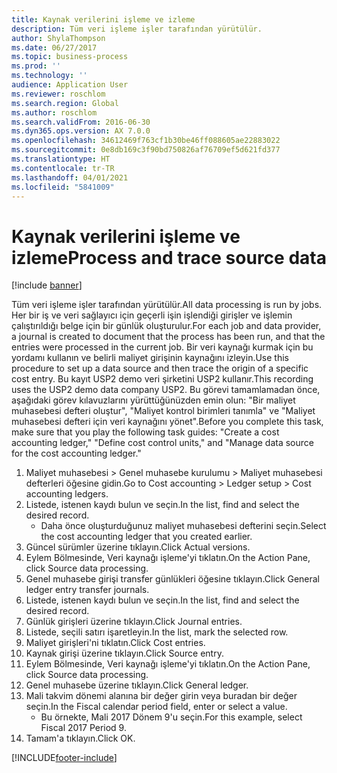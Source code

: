 ```yaml
---
title: Kaynak verilerini işleme ve izleme
description: Tüm veri işleme işler tarafından yürütülür.
author: ShylaThompson
ms.date: 06/27/2017
ms.topic: business-process
ms.prod: ''
ms.technology: ''
audience: Application User
ms.reviewer: roschlom
ms.search.region: Global
ms.author: roschlom
ms.search.validFrom: 2016-06-30
ms.dyn365.ops.version: AX 7.0.0
ms.openlocfilehash: 34612469f763cf1b30be46ff088605ae22883022
ms.sourcegitcommit: 0e8db169c3f90bd750826af76709ef5d621fd377
ms.translationtype: HT
ms.contentlocale: tr-TR
ms.lasthandoff: 04/01/2021
ms.locfileid: "5841009"
---
```

# <a name="process-and-trace-source-data"></a><span data-ttu-id="45afc-103">Kaynak verilerini işleme ve izleme</span><span class="sxs-lookup"><span data-stu-id="45afc-103">Process and trace source data</span></span>

[!include [banner](../../includes/banner.md)]

<span data-ttu-id="45afc-104">Tüm veri işleme işler tarafından yürütülür.</span><span class="sxs-lookup"><span data-stu-id="45afc-104">All data processing is run by jobs.</span></span> <span data-ttu-id="45afc-105">Her bir iş ve veri sağlayıcı için geçerli işin işlendiği girişler ve işlemin çalıştırıldığı belge için bir günlük oluşturulur.</span><span class="sxs-lookup"><span data-stu-id="45afc-105">For each job and data provider, a journal is created to document that the process has been run, and that the entries were processed in the current job.</span></span> <span data-ttu-id="45afc-106">Bir veri kaynağı kurmak için bu yordamı kullanın ve belirli maliyet girişinin kaynağını izleyin.</span><span class="sxs-lookup"><span data-stu-id="45afc-106">Use this procedure to set up a data source and then  trace the origin of a specific cost entry.</span></span> <span data-ttu-id="45afc-107">Bu kayıt USP2 demo veri şirketini USP2 kullanır.</span><span class="sxs-lookup"><span data-stu-id="45afc-107">This recording uses the USP2 demo data company USP2.</span></span> <span data-ttu-id="45afc-108">Bu görevi tamamlamadan önce, aşağıdaki görev kılavuzlarını yürüttüğünüzden emin olun: "Bir maliyet muhasebesi defteri oluştur", "Maliyet kontrol birimleri tanımla" ve "Maliyet muhasebesi defteri için veri kaynağını yönet".</span><span class="sxs-lookup"><span data-stu-id="45afc-108">Before you complete this task, make sure that you play the following task guides: "Create a cost accounting ledger," "Define cost control units," and "Manage data source for the cost accounting ledger."</span></span>

1. <span data-ttu-id="45afc-109">Maliyet muhasebesi > Genel muhasebe kurulumu > Maliyet muhasebesi defterleri öğesine gidin.</span><span class="sxs-lookup"><span data-stu-id="45afc-109">Go to Cost accounting > Ledger setup > Cost accounting ledgers.</span></span>
2. <span data-ttu-id="45afc-110">Listede, istenen kaydı bulun ve seçin.</span><span class="sxs-lookup"><span data-stu-id="45afc-110">In the list, find and select the desired record.</span></span>
    * <span data-ttu-id="45afc-111">Daha önce oluşturduğunuz maliyet muhasebesi defterini seçin.</span><span class="sxs-lookup"><span data-stu-id="45afc-111">Select the cost accounting ledger that you created earlier.</span></span>  
3. <span data-ttu-id="45afc-112">Güncel sürümler üzerine tıklayın.</span><span class="sxs-lookup"><span data-stu-id="45afc-112">Click Actual versions.</span></span>
4. <span data-ttu-id="45afc-113">Eylem Bölmesinde, Veri kaynağı işleme'yi tıklatın.</span><span class="sxs-lookup"><span data-stu-id="45afc-113">On the Action Pane, click Source data processing.</span></span>
5. <span data-ttu-id="45afc-114">Genel muhasebe girişi transfer günlükleri öğesine tıklayın.</span><span class="sxs-lookup"><span data-stu-id="45afc-114">Click General ledger entry transfer journals.</span></span>
6. <span data-ttu-id="45afc-115">Listede, istenen kaydı bulun ve seçin.</span><span class="sxs-lookup"><span data-stu-id="45afc-115">In the list, find and select the desired record.</span></span>
7. <span data-ttu-id="45afc-116">Günlük girişleri üzerine tıklayın.</span><span class="sxs-lookup"><span data-stu-id="45afc-116">Click Journal entries.</span></span>
8. <span data-ttu-id="45afc-117">Listede, seçili satırı işaretleyin.</span><span class="sxs-lookup"><span data-stu-id="45afc-117">In the list, mark the selected row.</span></span>
9. <span data-ttu-id="45afc-118">Maliyet girişleri'ni tıklatın.</span><span class="sxs-lookup"><span data-stu-id="45afc-118">Click Cost entries.</span></span>
10. <span data-ttu-id="45afc-119">Kaynak girişi üzerine tıklayın.</span><span class="sxs-lookup"><span data-stu-id="45afc-119">Click Source entry.</span></span>
11. <span data-ttu-id="45afc-120">Eylem Bölmesinde, Veri kaynağı işleme'yi tıklatın.</span><span class="sxs-lookup"><span data-stu-id="45afc-120">On the Action Pane, click Source data processing.</span></span>
12. <span data-ttu-id="45afc-121">Genel muhasebe üzerine tıklayın.</span><span class="sxs-lookup"><span data-stu-id="45afc-121">Click General ledger.</span></span>
13. <span data-ttu-id="45afc-122">Mali takvim dönemi alanına bir değer girin veya buradan bir değer seçin.</span><span class="sxs-lookup"><span data-stu-id="45afc-122">In the Fiscal calendar period field, enter or select a value.</span></span>
    * <span data-ttu-id="45afc-123">Bu örnekte, Mali 2017 Dönem 9'u seçin.</span><span class="sxs-lookup"><span data-stu-id="45afc-123">For this example, select Fiscal 2017 Period 9.</span></span>  
14. <span data-ttu-id="45afc-124">Tamam'a tıklayın.</span><span class="sxs-lookup"><span data-stu-id="45afc-124">Click OK.</span></span>



[!INCLUDE[footer-include](../../../includes/footer-banner.md)]